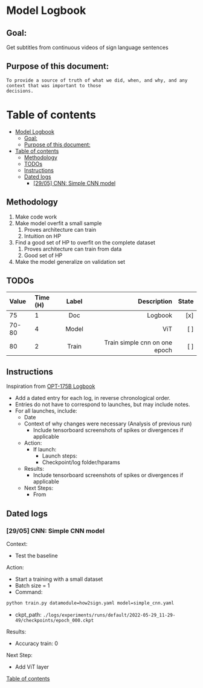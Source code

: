 # Model Logbook

## Goal:

  Get subtitles from continuous videos of sign language sentences


## Purpose of this document:

	To provide a source of truth of what we did, when, and why, and any context that was important to those
	decisions.

# Table of contents

- [Model Logbook](#model-logbook)
  - [Goal:](#goal)
  - [Purpose of this document:](#purpose-of-this-document)
- [Table of contents](#table-of-contents)
  - [Methodology](#methodology)
  - [TODOs](#todos)
  - [Instructions](#instructions)
  - [Dated logs](#dated-logs)
    - [\[29/05\] CNN: Simple CNN model](#2905-cnn-simple-cnn-model)


## Methodology

1. Make code work
2. Make model overfit a small sample
   1. Proves architecture can train
   2. Intuition on HP
3. Find a good set of HP to overfit on the complete dataset
   1. Proves architecture can train from data
   2. Good set of HP
4. Make the model generalize on validation set


## TODOs

| Value | Time (H) | Label  |                                                                                                   Description | State |
| :---- | :------- | :----: | ------------------------------------------------------------------------------------------------------------: | ----: |
| 75    | 1        | Doc    |                                                                                                       Logbook |   [x] |
| 70-80 | 4        | Model  |                                                                                                           ViT |   [ ] |
| 80    | 2        | Train  |                                                                                 Train simple cnn on one epoch |   [ ] |


## Instructions

Inspiration from [OPT-175B Logbook](https://github.com/facebookresearch/metaseq/blob/main/projects/OPT/chronicles/OPT175B_Logbook.pdf)

- Add a dated entry for each log, in reverse chronological order.
- Entries do not have to correspond to launches, but may include notes.
- For all launches, include:
  - Date
  - Context of why changes were necessary (Analysis of previous run)
    - Include tensorboard screenshots of spikes or divergences if applicable
  - Action:
    - If launch:
      - Launch steps:
      - Checkpoint/log folder/hparams
  - Results:
    - Include tensorboard screenshots of spikes or divergences if applicable
  - Next Steps:
    - From


## Dated logs


### [29/05] CNN: Simple CNN model

Context:
 - Test the baseline

Action:
 - Start a training with a small dataset
 - Batch size = 1
 - Command:
```sh
python train.py datamodule=how2sign.yaml model=simple_cnn.yaml
```
 - ckpt_path:
`./logs/experiments/runs/default/2022-05-29_11-29-49/checkpoints/epoch_000.ckpt`

Results:
 - Accuracy train: 0

Next Step:
 - Add ViT layer

[Table of contents](#table-of-contents)
